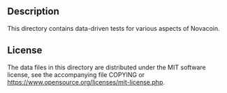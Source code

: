 Description
------------

This directory contains data-driven tests for various aspects of Novacoin.

License
--------

The data files in this directory are distributed under the MIT software
license, see the accompanying file COPYING or
https://www.opensource.org/licenses/mit-license.php.

